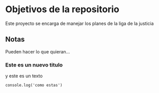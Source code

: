 # Objetivos de la repositorio

Este proyecto se encarga de manejar los planes de la liga de la justicia


## Notas
Pueden hacer lo que quieran...

### Este es un nuevo titulo

y este es un texto


`
console.log('como estas')
`
